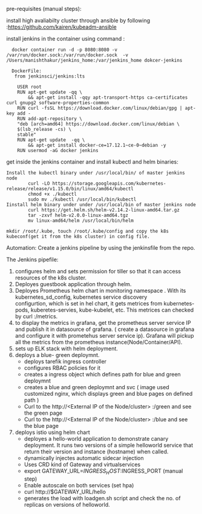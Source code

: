 

pre-requisites (manual steps): 

install high avaliabilty cluster through ansible by following :https://github.com/kairen/kubeadm-ansible

install  jenkins in the container using command : 
      
      docker container run -d -p 8080:8080 -v /var/run/docker.sock:/var/run/docker.sock  -v /Users/manishthakur/jenkins_home:/var/jenkins_home dokcer-jenkins

      DockerFile:
       from jenkinsci/jenkins:lts
  
        USER root
        RUN apt-get update -qq \
            && apt-get install -qqy apt-transport-https ca-certificates curl gnupg2 software-properties-common
        RUN curl -fsSL https://download.docker.com/linux/debian/gpg | apt-key add -
        RUN add-apt-repository \
        "deb [arch=amd64] https://download.docker.com/linux/debian \
        $(lsb_release -cs) \
        stable"
        RUN apt-get update  -qq \
            && apt-get install docker-ce=17.12.1~ce-0~debian -y
        RUN usermod -aG docker jenkins

get inside the jenkins container and install kubectl  and helm binaries:

    Install the kubectl binary under /usr/local/bin/ of master jenkins node
            curl -LO https://storage.googleapis.com/kubernetes-release/release/v1.15.0/bin/linux/amd64/kubectl
            chmod +x ./kubectl
            sudo mv ./kubectl /usr/local/bin/kubectl
    Iinstall helm binary under under /usr/local/bin of master jenkins node
            curl https://get.helm.sh/helm-v2.14.2-linux-amd64.tar.gz
            tar -zxvf helm-v2.0.0-linux-amd64.tgz
            mv linux-amd64/helm /usr/local/bin/helm 
            
    mkdir /root/.kube, touch /root/.kube/config and copy the k8s kubeconf(get it from the k8s cluster) in config file. 


Automation: Create  a jenkins pipeline by using the jenkinsfile from the repo.

The Jenkins pipefile:
1) configures helm and sets permission for tiller so that it can access resources of the k8s cluster.  
2) Deployes guestbook application through helm.
3) Deployes Prometheus helm chart in monitoring namespace . With its  kubernetes_sd_config, kubernetes service discovery      
configurtion, which is set in hel chart, it gets metrices from kubernetes-pods, kuberetes-servies, kube-kubelet,  etc. This  metrices can  checked by  curl <node-ip>:<prometheus-port>/metrics. 
4) to display the metrics in grafana, get  the prometheus server service IP and publish  it in datasource of grafana. ( create  a datasource in grafana and configure it with prometehus server service ip). Grafana will  pickup  all the  metrics from the  prometheus  instance(Node/Container/API).
5) sets up ELK stack with  helm deployment.
6) deploys a blue- green deploymnt.
   -  deploys tarefik ingress controller
   -  configures RBAC policies for it
   -  creates a ingress object which defines path for blue and green deploymnt
   -  creates a blue and green deploymnt and svc ( image used customized nginx, which displays green and blue pages on defined path ) 
   -  Curl to the http://<External IP of the Node/cluster> :<node-port-of traefik-ing>/green and see the green page
   -  Curl to the http://<External IP of the Node/cluster> :<node-port-of traefik-ing>/blue and see the blue page
7) deploys istio using helm chart
   -  deployes a hello-world application  to demonstrate canary deployment. It runs two versions of a simple helloworld service that return their version and instance (hostname) when called.
   -  dynamically injectes automatic sidecar injection  
   -  Uses CRD kind of Gateway and virtualservices 
   -  export GATEWAY_URL=$INGRESS_HOST:$INGRESS_PORT (manual step)
   -  Enable autoscale on both services (set hpa)
   -  curl http://$GATEWAY_URL/hello
   -  generates the  load with loadgen.sh  script and check  the no. of replicas on versions of helloworld.


